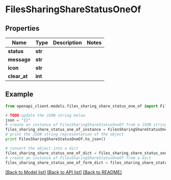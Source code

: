 # FilesSharingShareStatusOneOf


## Properties
Name | Type | Description | Notes
------------ | ------------- | ------------- | -------------
**status** | **str** |  | 
**message** | **str** |  | 
**icon** | **str** |  | 
**clear_at** | **int** |  | 

## Example

```python
from openapi_client.models.files_sharing_share_status_one_of import FilesSharingShareStatusOneOf

# TODO update the JSON string below
json = "{}"
# create an instance of FilesSharingShareStatusOneOf from a JSON string
files_sharing_share_status_one_of_instance = FilesSharingShareStatusOneOf.from_json(json)
# print the JSON string representation of the object
print FilesSharingShareStatusOneOf.to_json()

# convert the object into a dict
files_sharing_share_status_one_of_dict = files_sharing_share_status_one_of_instance.to_dict()
# create an instance of FilesSharingShareStatusOneOf from a dict
files_sharing_share_status_one_of_form_dict = files_sharing_share_status_one_of.from_dict(files_sharing_share_status_one_of_dict)
```
[[Back to Model list]](../README.md#documentation-for-models) [[Back to API list]](../README.md#documentation-for-api-endpoints) [[Back to README]](../README.md)


